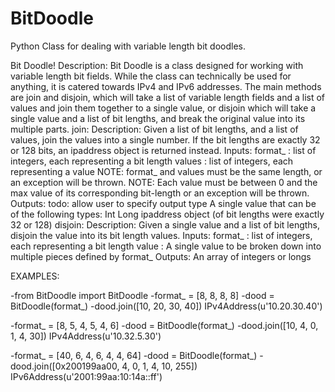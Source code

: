 # BitDoodle
Python Class for dealing with variable length bit doodles.

Bit Doodle!
Description:
    Bit Doodle is a class designed for working with variable length bit fields.  While the class can technically be
    used for anything, it is catered towards IPv4 and IPv6 addresses.  The main methods are join and disjoin, which
    will take a list of variable length fields and a list of values and join them together to a single value, or
    disjoin which will take a single value and a list of bit lengths, and break the original value into its multiple
    parts.
join:
    Description:
        Given a list of bit lengths, and a list of values, join the values into a single number.  If the bit lengths
        are exactly 32 or 128 bits, an ipaddress object is returned instead.
    Inputs:
        format_ : list of integers, each representing a bit length
        values : list of integers, each representing a value
            NOTE: format_ and values must be the same length, or an exception will be thrown.
            NOTE: Each value must be between 0 and the max value of its corresponding bit-length or an exception
                  will be thrown.
    Outputs:      todo: allow user to specify output type
        A single value that can be of the following types:
        Int
        Long
        ipaddress object (of bit lengths were exactly 32 or 128)
disjoin:
    Description:
        Given a single value and a list of bit lengths, disjoin the value into its bit length values.
    Inputs:
        format_ : list of integers, each representing a bit length
        value : A single value to be broken down into multiple pieces defined by format_
    Outputs:
        An array of integers or longs
        
        

EXAMPLES:

-from BitDoodle import BitDoodle
-format_ = [8, 8, 8, 8]
-dood = BitDoodle(format_)
-dood.join([10, 20, 30, 40])
IPv4Address(u'10.20.30.40')

-format_ = [8, 5, 4, 5, 4, 6]
-dood = BitDoodle(format_)
-dood.join([10, 4, 0, 1, 4, 30])
IPv4Address(u'10.32.5.30')

-format_ = [40, 6, 4, 6, 4, 4, 64]
-dood = BitDoodle(format_)
-dood.join([0x200199aa00, 4, 0, 1, 4, 10, 255])
IPv6Address(u'2001:99aa:10:14a::ff')
